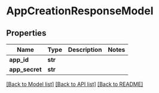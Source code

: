 # AppCreationResponseModel

## Properties
Name | Type | Description | Notes
------------ | ------------- | ------------- | -------------
**app_id** | **str** |  | 
**app_secret** | **str** |  | 

[[Back to Model list]](../README.md#documentation-for-models) [[Back to API list]](../README.md#documentation-for-api-endpoints) [[Back to README]](../README.md)


